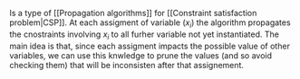 Is a type of [[Propagation algorithms]] for [[Constraint satisfaction problem|CSP]].
At each assigment of variable ($x_i$) the algorithm propagates the cnostraints involving $x_i$ to all furher variable not yet instantiated. The main idea is that, since each assigment impacts the possible value of other variables, we can use this knwledge to prune the values (and so avoid checking them) that will be inconsisten after that assignement. 